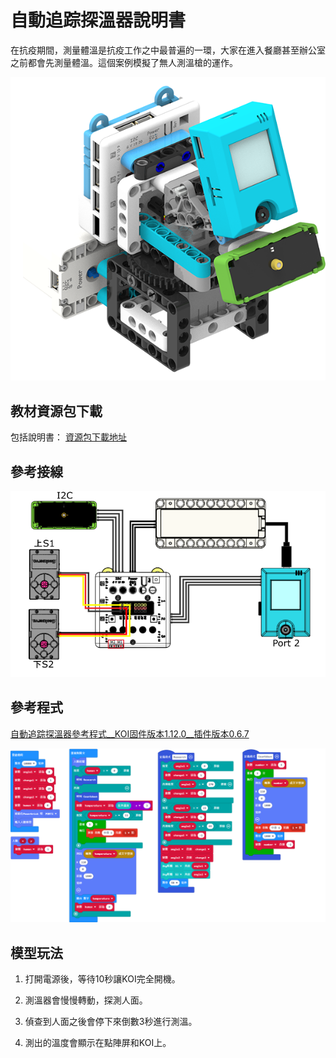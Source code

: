 # 自動追踪探溫器說明書

在抗疫期間，測量體溫是抗疫工作之中最普遍的一環，大家在進入餐廳甚至辦公室之前都會先測量體溫。這個案例模擬了無人測溫槍的運作。

![](../../images/tempdesk.png)

## 教材資源包下載

包括說明書： [資源包下載地址](https://bit.ly/AIHealthCareSetBuildingGuide)

## 參考接線

![](./images/tempdeskcon.png)

## 參考程式

[自動追踪探溫器參考程式__KOI固件版本1.12.0__插件版本0.6.7](https://makecode.microbit.org/_JYHfF2MUPPD6)

![](./images/tempdeskcode.png)

## 模型玩法

1. 打開電源後，等待10秒讓KOI完全開機。

2. 測溫器會慢慢轉動，探測人面。

3. 偵查到人面之後會停下來倒數3秒進行測溫。

4. 測出的溫度會顯示在點陣屏和KOI上。

